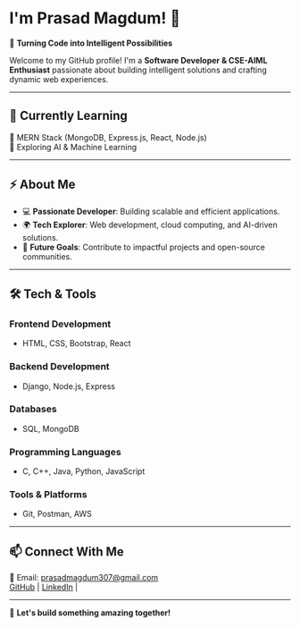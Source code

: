 # I'm Prasad Magdum! 👋  
🚀 **Turning Code into Intelligent Possibilities**  

Welcome to my GitHub profile! I'm a **Software Developer & CSE-AIML Enthusiast** passionate about building intelligent solutions and crafting dynamic web experiences.  

---

## 🌱 Currently Learning  
🔹 MERN Stack (MongoDB, Express.js, React, Node.js)  
🔹 Exploring AI & Machine Learning  

---

## ⚡ About Me  
- 💻 **Passionate Developer**: Building scalable and efficient applications.  
- 🌍 **Tech Explorer**: Web development, cloud computing, and AI-driven solutions.  
- 🎯 **Future Goals**: Contribute to impactful projects and open-source communities.  

---

## 🛠️ Tech & Tools  

### **Frontend Development**  
- HTML, CSS, Bootstrap, React  

### **Backend Development**  
- Django, Node.js, Express  

### **Databases**  
- SQL, MongoDB  

### **Programming Languages**  
- C, C++, Java, Python, JavaScript  

### **Tools & Platforms**  
- Git, Postman, AWS 

---

## 📫 Connect With Me  
📧 Email: prasadmagdum307@gmail.com  
[GitHub](https://github.com/prasadmagdum) | [LinkedIn](https://www.linkedin.com/in/prasad-magdum-735b13255/) | 

---
🚀 **Let's build something amazing together!**  
